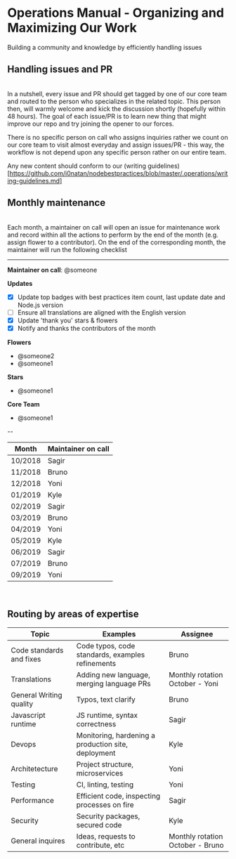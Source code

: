 # Operations Manual - Organizing and Maximizing Our Work
Building a community and knowledge by efficiently handling issues

## Handling issues and PR

<br/>
In a nutshell, every issue and PR should get tagged by one of our core team and routed to the person who specializes in the related topic. This person then, will warmly welcome and kick the discussion shortly (hopefully within 48 hours). The goal of each issue/PR is to learn new thing that might improve our repo and try joining the opener to our forces.

There is no specific person on call who assigns inquiries rather we count on our core team to visit almost everyday and assign issues/PR - this way, the workflow is not depend upon any specific person rather on our entire team.

Any new content should conform to our (writing guidelines)[https://github.com/i0natan/nodebestpractices/blob/master/.operations/writing-guidelines.md]

## Monthly maintenance

<br/>
Each month, a maintainer on call will open an issue for maintenance work and record within all the actions to perform by the end of the month (e.g. assign flower to a contributor). On the end of the corresponding month, the maintainer will run the following checklist

 ---
 
**Maintainer on call**: @someone

**Updates**

- [x] Update top badges with best practices item count, last update date and Node.js version
- [ ] Ensure all translations are aligned with the English version
- [x] Update 'thank you' stars & flowers
- [x] Notify and thanks the contributors of the month

**Flowers**
- @someone2
- @someone1

**Stars**
- @someone1

**Core Team**
- @someone1

--

| Month   | Maintainer on call |
|---------|--------------------|
| 10/2018 | Sagir              |
| 11/2018 | Bruno              |
| 12/2018 | Yoni               |
| 01/2019 | Kyle               |
| 02/2019 | Sagir              |
| 03/2019 | Bruno              |
| 04/2019 | Yoni               |
| 05/2019 | Kyle               |
| 06/2019 | Sagir              |
| 07/2019 | Bruno              |
| 09/2019 | Yoni               |


<br/>

## Routing by areas of expertise

| Topic                    | Examples                                            | Assignee                           |
|--------------------------|-----------------------------------------------------|------------------------------------|
| Code standards and fixes | Code typos, code standards,  examples refinements   | Bruno                              |
| Translations             | Adding new language,  merging language PRs          | Monthly rotation  October - Yoni   |
| General Writing quality  | Typos, text clarify                                 | Bruno                              |
| Javascript runtime       | JS runtime, syntax correctness                      | Sagir                              |
| Devops                   | Monitoring, hardening a production site, deployment | Kyle                               |
| Architetecture           | Project structure, microservices                    | Yoni                               |
| Testing                  | CI, linting, testing                                | Yoni                               |
| Performance              | Efficient code, inspecting processes on fire        | Sagir                              |
| Security                 | Security packages, secured code                     | Kyle                               |
| General inquires         | Ideas, requests to contribute, etc                  | Monthly rotation   October - Bruno |
